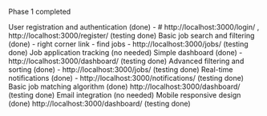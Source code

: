 Phase 1 completed

User registration and authentication (done) - # http://localhost:3000/login/ , http://localhost:3000/register/ (testing done)
Basic job search and filtering (done) - right corner link - find jobs - http://localhost:3000/jobs/ (testing done)
Job application tracking (no needed)
Simple dashboard (done) - http://localhost:3000/dashboard/ (testing done)
Advanced filtering and sorting (done) - http://localhost:3000/jobs/  (testing done)
Real-time notifications (done) - http://localhost:3000/notifications/ (testing done)
Basic job matching algorithm (done) http://localhost:3000/dashboard/ (testing done)
Email integration (no needed)
Mobile responsive design (done) http://localhost:3000/dashboard/ (testing done)
